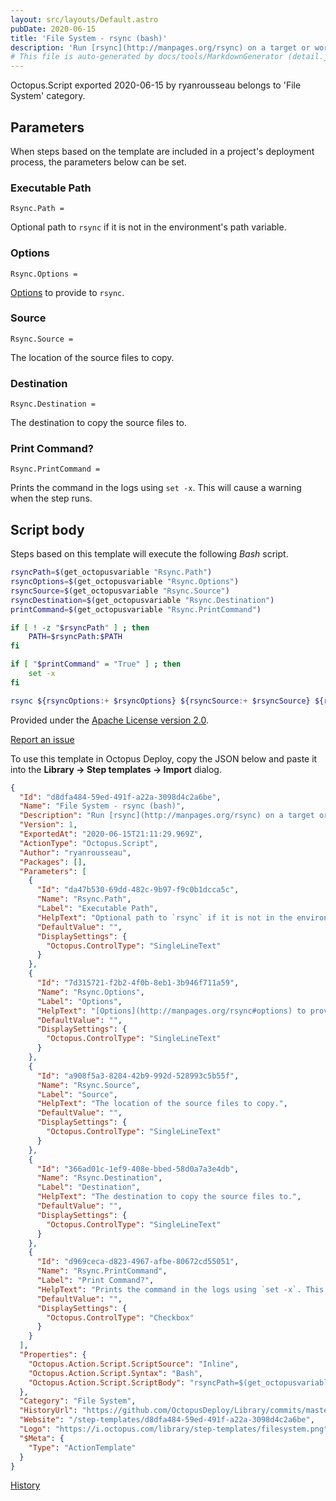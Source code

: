 ```yaml
---
layout: src/layouts/Default.astro
pubDate: 2020-06-15
title: 'File System - rsync (bash)'
description: 'Run [rsync](http://manpages.org/rsync) on a target or worker.'
# This file is auto-generated by docs/tools/MarkdownGenerator (detail.js)
---
```


Octopus.Script exported 2020-06-15 by ryanrousseau belongs to 'File System' category.

## Parameters

When steps based on the template are included in a project's deployment process, the parameters below can be set.


<div class="param">

### Executable Path

`Rsync.Path = `

Optional path to `rsync` if it is not in the environment's path variable.

</div>
        
<div class="param">

### Options

`Rsync.Options = `

[Options](http://manpages.org/rsync#options) to provide to `rsync`.

</div>
        
<div class="param">

### Source

`Rsync.Source = `

The location of the source files to copy.

</div>
        
<div class="param">

### Destination

`Rsync.Destination = `

The destination to copy the source files to.

</div>
        
<div class="param">

### Print Command?

`Rsync.PrintCommand = `

Prints the command in the logs using `set -x`. This will cause a warning when the step runs.

</div>
        

## Script body

Steps based on this template will execute the following *Bash* script.

```Bash
rsyncPath=$(get_octopusvariable "Rsync.Path")
rsyncOptions=$(get_octopusvariable "Rsync.Options")
rsyncSource=$(get_octopusvariable "Rsync.Source")
rsyncDestination=$(get_octopusvariable "Rsync.Destination")
printCommand=$(get_octopusvariable "Rsync.PrintCommand")

if [ ! -z "$rsyncPath" ] ; then
   	PATH=$rsyncPath:$PATH
fi

if [ "$printCommand" = "True" ] ; then
    set -x
fi

rsync ${rsyncOptions:+ $rsyncOptions} ${rsyncSource:+ $rsyncSource} ${rsyncDestination:+ $rsyncDestination}
```

Provided under the [Apache License version 2.0](https://github.com/OctopusDeploy/Library/blob/master/LICENSE.txt).

[Report an issue](https://github.com/OctopusDeploy/Library/issues/new?assignees=&labels=&projects=&template=bug-report.yml&title=Issue%20with%20File%20System%20-%20rsync%20(bash)&step-template=File%20System%20-%20rsync%20(bash))

<div class="get-json">

To use this template in Octopus Deploy, copy the JSON below and paste it into the **Library → Step templates → Import** dialog.

```json
{
  "Id": "d8dfa484-59ed-491f-a22a-3098d4c2a6be",
  "Name": "File System - rsync (bash)",
  "Description": "Run [rsync](http://manpages.org/rsync) on a target or worker.",
  "Version": 1,
  "ExportedAt": "2020-06-15T21:11:29.969Z",
  "ActionType": "Octopus.Script",
  "Author": "ryanrousseau",
  "Packages": [],
  "Parameters": [
    {
      "Id": "da47b530-69dd-482c-9b97-f9c0b1dcca5c",
      "Name": "Rsync.Path",
      "Label": "Executable Path",
      "HelpText": "Optional path to `rsync` if it is not in the environment's path variable.",
      "DefaultValue": "",
      "DisplaySettings": {
        "Octopus.ControlType": "SingleLineText"
      }
    },
    {
      "Id": "7d315721-f2b2-4f0b-8eb1-3b946f711a59",
      "Name": "Rsync.Options",
      "Label": "Options",
      "HelpText": "[Options](http://manpages.org/rsync#options) to provide to `rsync`.",
      "DefaultValue": "",
      "DisplaySettings": {
        "Octopus.ControlType": "SingleLineText"
      }
    },
    {
      "Id": "a908f5a3-8284-42b9-992d-528993c5b55f",
      "Name": "Rsync.Source",
      "Label": "Source",
      "HelpText": "The location of the source files to copy.",
      "DefaultValue": "",
      "DisplaySettings": {
        "Octopus.ControlType": "SingleLineText"
      }
    },
    {
      "Id": "366ad01c-1ef9-408e-bbed-58d0a7a3e4db",
      "Name": "Rsync.Destination",
      "Label": "Destination",
      "HelpText": "The destination to copy the source files to.",
      "DefaultValue": "",
      "DisplaySettings": {
        "Octopus.ControlType": "SingleLineText"
      }
    },
    {
      "Id": "d969ceca-d823-4967-afbe-80672cd55051",
      "Name": "Rsync.PrintCommand",
      "Label": "Print Command?",
      "HelpText": "Prints the command in the logs using `set -x`. This will cause a warning when the step runs.",
      "DefaultValue": "",
      "DisplaySettings": {
        "Octopus.ControlType": "Checkbox"
      }
    }
  ],
  "Properties": {
    "Octopus.Action.Script.ScriptSource": "Inline",
    "Octopus.Action.Script.Syntax": "Bash",
    "Octopus.Action.Script.ScriptBody": "rsyncPath=$(get_octopusvariable \"Rsync.Path\")\nrsyncOptions=$(get_octopusvariable \"Rsync.Options\")\nrsyncSource=$(get_octopusvariable \"Rsync.Source\")\nrsyncDestination=$(get_octopusvariable \"Rsync.Destination\")\nprintCommand=$(get_octopusvariable \"Rsync.PrintCommand\")\n\nif [ ! -z \"$rsyncPath\" ] ; then\n   \tPATH=$rsyncPath:$PATH\nfi\n\nif [ \"$printCommand\" = \"True\" ] ; then\n    set -x\nfi\n\nrsync ${rsyncOptions:+ $rsyncOptions} ${rsyncSource:+ $rsyncSource} ${rsyncDestination:+ $rsyncDestination}"
  },
  "Category": "File System",
  "HistoryUrl": "https://github.com/OctopusDeploy/Library/commits/master/step-templates//opt/buildagent/work/75443764cd38076d/step-templates/file-system-rsync.json",
  "Website": "/step-templates/d8dfa484-59ed-491f-a22a-3098d4c2a6be",
  "Logo": "https://i.octopus.com/library/step-templates/filesystem.png",
  "$Meta": {
    "Type": "ActionTemplate"
  }
}
```

[History](https://github.com/OctopusDeploy/Library/commits/master/step-templates/https://github.com/OctopusDeploy/Library/commits/master/step-templates//opt/buildagent/work/75443764cd38076d/step-templates/file-system-rsync.json)

</div>
